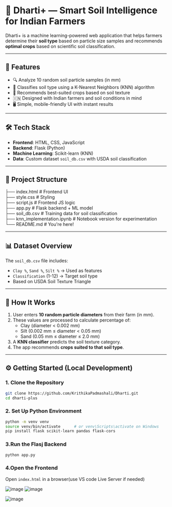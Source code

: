 # 🌱 Dharti+ — Smart Soil Intelligence for Indian Farmers

Dharti+ is a machine learning-powered web application that helps farmers determine their **soil type** based on particle size samples and recommends **optimal crops** based on scientific soil classification.

---

## 🚀 Features

- 🔍 Analyze 10 random soil particle samples (in mm)
- 🧠 Classifies soil type using a K-Nearest Neighbors (KNN) algorithm
- 🌾 Recommends best-suited crops based on soil texture
- 🇮🇳 Designed with Indian farmers and soil conditions in mind
- 🖥️ Simple, mobile-friendly UI with instant results

---

## 🛠️ Tech Stack

- **Frontend**: HTML, CSS, JavaScript
- **Backend**: Flask (Python)
- **Machine Learning**: Scikit-learn (KNN)
- **Data**: Custom dataset `soil_db.csv` with USDA soil classification

---

## 📂 Project Structure
├── index.html # Frontend UI<br>
├── style.css # Styling<br>
├── script.js # Frontend JS logic<br>
├── app.py # Flask backend + ML model<br>
├── soil_db.csv # Training data for soil classification<br>
├── knn_implementation.ipynb # Notebook version for experimentation<br>
└── README.md # You're here!
<br>

---

## 📊 Dataset Overview

The `soil_db.csv` file includes:

- `Clay %`, `Sand %`, `Silt %` → Used as features  
- `Classification` (1-12) → Target soil type  
- Based on USDA Soil Texture Triangle

---

## 🧪 How It Works

1. User enters **10 random particle diameters** from their farm (in mm).
2. These values are processed to calculate percentage of:
   - Clay (diameter < 0.002 mm)
   - Silt (0.002 mm ≤ diameter < 0.05 mm)
   - Sand (0.05 mm ≤ diameter ≤ 2.0 mm)
3. A **KNN classifier** predicts the soil texture category.
4. The app recommends **crops suited to that soil type**.

---

## ⚙️ Getting Started (Local Development)

### 1. Clone the Repository

```bash
git clone https://github.com/KrithikaPadmashali/Dharti.git
cd dharti-plus
```
### 2. Set Up Python Environment
```bash
python -m venv venv
source venv/bin/activate      # or venv\Scripts\activate on Windows
pip install flask scikit-learn pandas flask-cors
```
### 3.Run the Flasj Backend
```bash
python app.py
```
### 4.Open the Frontend
Open `index.html` in a browser(use VS code Live Server if needed)

![image](https://github.com/user-attachments/assets/d9187584-175d-45a7-a1da-6159b90f852f)
![image](https://github.com/user-attachments/assets/a05ed42f-5f70-4d62-9732-abee7339cfc0)

![image](https://github.com/user-attachments/assets/8454df3c-c108-47cb-b3a1-7374d14c5620)


